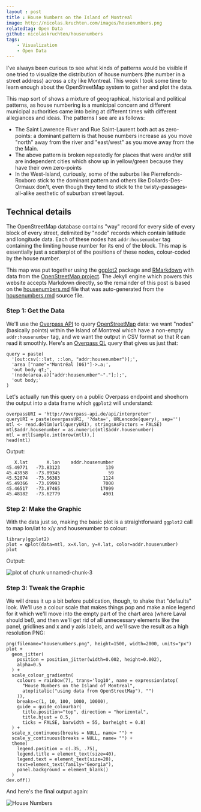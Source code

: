 ```yaml
---
layout : post
title : House Numbers on the Island of Montreal
image: http://nicolas.kruchten.com/images/housenumbers.png
relatedtag: Open Data
github: nicolaskruchten/housenumbers
tags:
    - Visualization
    - Open Data
---
```


I've always been curious to see what kinds of patterns would be visible if one tried to visualize the distribution of house numbers (the number in a street address) across a city like Montreal. This week I took some time to learn enough about the OpenStreetMap system to gather and plot the data.

<!-- more -->

This map sort of shows a mixture of geographical, historical and political patterns, as house numbering is a municipal concern and different municipal authorities came into being at different times with different allegiances and ideas. The patterns I see are as follows:

* The Saint Lawrence River and Rue Saint-Laurent both act as zero-points: a dominant pattern is that house numbers increase as you move "north" away from the river and "east/west" as you move away from the the Main.
* The above pattern is broken repeatedly for places that were and/or still are independent cities which show up in yellow/green because they have their own zero-points
* In the West-Island, curiously, some of the suburbs like Pierrefonds-Roxboro stick to the dominant pattern and others like Dollards-Des-Ormaux don't, even though they tend to stick to the twisty-passages-all-alike aesthetic of suburban street layout.

## Technical details

The OpenStreetMap database contains "way" record for every side of every block of every street, delimited by "node" records which contain latitude and longitude data. Each of these nodes has  `addr:housenumber` tag containing the limiting house number for its end of the block. This map is essentially just a scatterplot of the positions of these nodes, colour-coded by the house number.

This map was put together using the [ggplot2][gg] package and [RMarkdown][rmdsys] with data from the [OpenStreetMap project][osm]. The Jekyll engine which powers this website accepts Markdown directly, so the remainder of this post is based on the [housenumbers.md][md] file that was auto-generated from the [housenumbers.rmd][rmd] source file.

[gg]: http://ggplot2.org/
[osm]: http://www.openstreetmap.org
[rmdsys]: http://rmarkdown.rstudio.com/
[rmd]: https://github.com/nicolaskruchten/housenumbers/blob/master/housenumbers.rmd
[md]: https://github.com/nicolaskruchten/housenumbers/blob/master/housenumbers.md

### Step 1: Get the Data

We'll use the [Overpass API](http://wiki.openstreetmap.org/wiki/Overpass_API) to query [OpenStreetMap](http://www.openstreetmap.org/) data: we want "nodes" (basically points) within the Island of Montreal which have a non-empty `addr:housenumber` tag, and we want the output in CSV format so that R can read it smoothly. Here's an [Overpass QL](http://wiki.openstreetmap.org/wiki/Overpass_API/Overpass_QL) query that gives us just that:




    query = paste(
      '[out:csv(::lat, ::lon, "addr:housenumber")];',
      'area ["name"="Montréal (06)"]->.a;',
      'out body qt;',
      '(node(area.a)["addr:housenumber"~"."];);',
      'out body;'
    )


Let's actually run this query on a public Overpass endpoint and shoehorn the output into a data frame which `ggplot2` will understand:



    overpassURI = 'http://overpass-api.de/api/interpreter'
    queryURI = paste(overpassURI, '?data=', URLencode(query), sep='')
    mtl <- read.delim(url(queryURI), stringsAsFactors = FALSE)
    mtl$addr.housenumber = as.numeric(mtl$addr.housenumber)
    mtl = mtl[sample.int(nrow(mtl)),]
    head(mtl)

Output:

       X.lat       X.lon    addr.housenumber
    45.49771   -73.83123                 139
    45.43958   -73.89345                  59
    45.52074   -73.56383                1124
    45.49366   -73.69993                7000
    45.46517   -73.87465               17099
    45.48182   -73.62779                4901


### Step 2: Make the Graphic

With the data just so, making the basic plot is a straightforward `ggplot2` call to map lon/lat to x/y and housenumber to colour:

    library(ggplot2)
    plot = qplot(data=mtl, x=X.lon, y=X.lat, color=addr.housenumber)
    plot

Output:

![plot of chunk unnamed-chunk-3](http://nicolas.kruchten.com/images/housenumbers-pre.png) 

### Step 3: Tweak the Graphic

We will dress it up a bit before publication, though, to shake that "defaults" look. We'll use a colour scale that makes things pop and make a nice legend for it which we'll move into the empty part of the chart area (where Laval should be!), and then we'll get rid of all unnecessary elements like the panel, gridlines and x and y axis labels, and we'll save the result as a high resolution PNG:


    png(filename="housenumbers.png", height=1500, width=2000, units="px")
    plot +
      geom_jitter(
        position = position_jitter(width=0.002, height=0.002),
        alpha=0.5
      ) +
      scale_colour_gradientn(
        colours = rainbow(7), trans='log10', name = expression(atop(
          "House Numbers on the Island of Montreal",
          atop(italic("using data from OpenStreetMap"), "")
        )),
        breaks=c(1, 10, 100, 1000, 10000),
        guide = guide_colourbar(
          title.position="top", direction = "horizontal",
          title.hjust = 0.5,
          ticks = FALSE, barwidth = 55, barheight = 0.8)
      ) +
      scale_x_continuous(breaks = NULL, name= "") +
      scale_y_continuous(breaks = NULL, name= "") + 
      theme(
        legend.position = c(.35, .75), 
        legend.title = element_text(size=40),
        legend.text = element_text(size=20),
        text=element_text(family="Georgia"),
        panel.background = element_blank()
      )
    dev.off()

And here's the final output again:

![House Numbers](http://nicolas.kruchten.com/images/housenumbers.png)